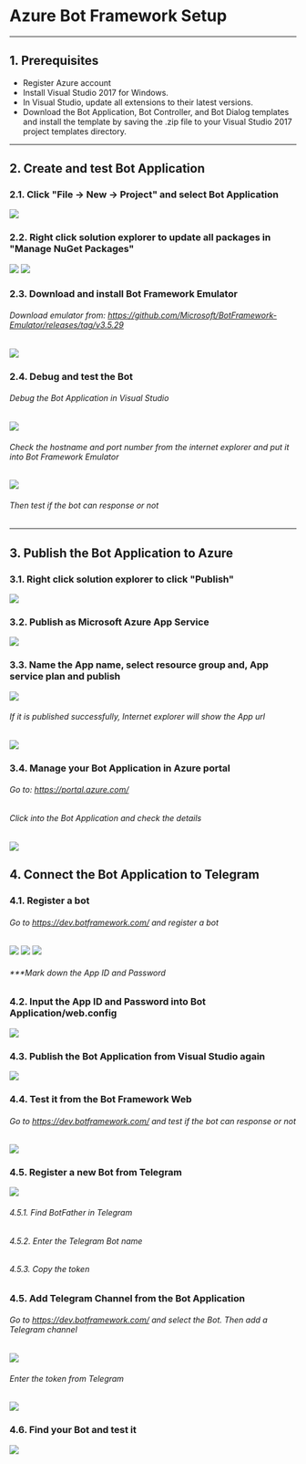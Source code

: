 # Azure Bot Framework Setup
---
## 1. Prerequisites
 - Register Azure account
 - Install Visual Studio 2017 for Windows.
 - In Visual Studio, update all extensions to their latest versions.
 - Download the Bot Application, Bot Controller, and Bot Dialog templates and install the template by saving the .zip file to your Visual Studio 2017 project templates directory.
---
## 2. Create and test Bot Application
### 2.1. Click "File -> New -> Project" and select Bot Application
![](images/create1.png)
### 2.2. Right click solution explorer to update all packages in "Manage NuGet Packages"
![](images/solutionExplore.png)
![](images/create2.png)
### 2.3. Download and install Bot Framework Emulator
###### Download emulator from: https://github.com/Microsoft/BotFramework-Emulator/releases/tag/v3.5.29
![](images/create3.png)
### 2.4. Debug and test the Bot
###### Debug the Bot Application in Visual Studio
![](images/create4.png)
###### Check the hostname and port number from the internet explorer and put it into Bot Framework Emulator
![](images/create5.png)
###### Then test if the bot can response or not
---
## 3. Publish the Bot Application to Azure
### 3.1. Right click solution explorer to click "Publish"
![](images/solutionExplore.png)
### 3.2. Publish as Microsoft Azure App Service
![](images/publish1.png)
### 3.3. Name the App name, select resource group and, App service plan and publish
![](images/publish2.png)
###### If it is published successfully, Internet explorer will show the App url
![](images/publish3.png)
### 3.4. Manage your Bot Application in Azure portal
###### Go to: https://portal.azure.com/
###### Click into the Bot Application and check the details
![](images/publish4.png)
---
## 4. Connect the Bot Application to Telegram
### 4.1. Register a bot
###### Go to https://dev.botframework.com/ and register a bot
![](images/connect1.png)
![](images/connect2.png)
![](images/connect3.png)
###### ***Mark down the App ID and Password
### 4.2. Input the App ID and Password into Bot Application/web.config
![](images/connect4.png)
### 4.3. Publish the Bot Application from Visual Studio again
![](images/solutionExplore.png)
### 4.4. Test it from the Bot Framework Web
###### Go to https://dev.botframework.com/ and test if the bot can response or not
![](images/connect5.png)
### 4.5. Register a new Bot from Telegram
![](images/connect6.png)
###### 4.5.1. Find BotFather in Telegram
###### 4.5.2. Enter the Telegram Bot name
###### 4.5.3. Copy the token
### 4.5. Add Telegram Channel from the Bot Application
###### Go to https://dev.botframework.com/ and select the Bot. Then add a Telegram channel
![](images/connect7.png)
###### Enter the token from Telegram
![](images/connect8.png)
### 4.6. Find your Bot and test it
![](images/connect9.PNG)



